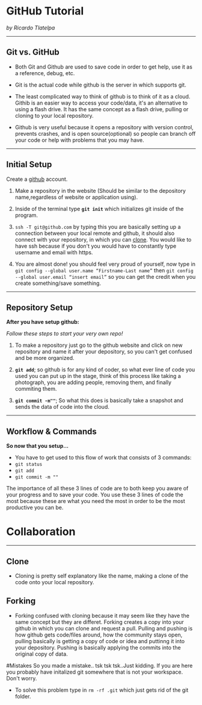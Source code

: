 # GitHub Tutorial

_by Ricardo Tlatelpa_

---
## Git vs. GitHub
* Both Git and Github are used to save code in order to get help, use it as a reference, debug, etc.

* Git is the actual code while github is the server in which supports git.

* The least complicated way to think of github is to think of it as a cloud. Githib is an easier way to access your code/data, it's an alternative to using a flash drive. It has the same concept as a flash drive, pulling or cloning to your local repository.

* Github is very useful because it opens a repository with version control, prevents crashes, and is open source(optional) so people can branch off your code or help with problems that you may have.


---
## Initial Setup
Create a [github](https://github.com/) account.

1. Make a repository in the website (Should be similar to the depository name,regardless of website or application using).

2. Inside of the terminal type **`git init`** which initializes git inside of the program.

3. `ssh -T git@github.com` by typing this you are basically setting up a connection between your local remote and github, it should also connect with your repository, in which you can [clone](#clone). You would like to have ssh because if you don't you would have to constantly type username and email with https.

4. You are almost done! you should feel very proud of yourself, now type in `git config --global user.name “Firstname-Last name”` then
`git config --global user.email “insert email”` so you can get the credit when you create something/save something.


---
## Repository Setup

**After you have setup github:**

 _Follow these steps to start your very own repo!_  

1. To make a repository just go to the github website and click on new repository and name it after your depository, so you can't get confused and be more organized.

2. **`git add`**; so github is for any kind of coder, so what ever line of code you used you can put up in the stage, think of this process like taking a photograph, you are adding people, removing them, and finally commiting them.   

3. **`git commit -m""`**; So what this does is basically take a snapshot and sends the data of code into the cloud.
 


---
## Workflow & Commands
**So now that you setup...**  

* You have to get used to this flow of work that consists of 3 commands:  
 * `git status`
 * `git add ` 
 * `git commit -m ""`

The importance of all these 3 lines of code are to both keep you aware of your progress and to save your code. You use these 3 lines of code the most because these are what you need the most in order to be the most productive you can be.
# Collaboration
--- 

## Clone
* Cloning is pretty self explanatory like the name, making a clone of the code onto your local repository. 

## Forking
* Forking confused with cloning because it may seem like they have the same concept but they are differet. Forking creates a copy into your github in which you can clone and request a pull. Pulling and pushing is how github gets code/files around, how the community stays open, pulling basically is getting a copy of code or idea and puttinng it into your depository. Pushing is basically applying the commits into the original copy of data.

#Mistakes
So you made a mistake.. tsk tsk tsk..Just kidding. If you are here you probably have initalized git somewhere that is not your workspace. Don't worry.
* To solve this problem type in `rm -rf .git` which just gets rid of the git folder.